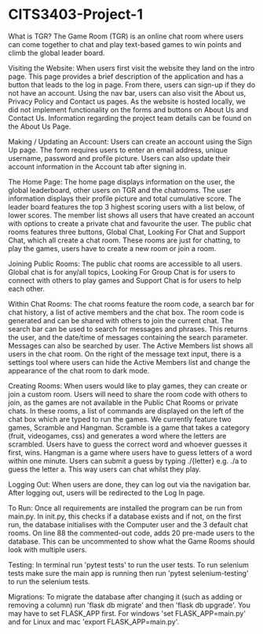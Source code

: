 # CITS3403-Project-1
What is TGR?
The Game Room (TGR) is an online chat room where users can come together to chat and play text-based games to win points and climb the global leader board.

Visiting the Website:
When users first visit the website they land on the intro page. This page provides a brief description of the application and has a button that leads to the log in page. From there, users can sign-up if they do not have an account. Using the nav bar, users can also visit the About us, Privacy Policy and Contact us pages. As the website is hosted locally, we did not implement functionality on the forms and buttons on About Us and Contact Us. Information regarding the project team details can be found on the About Us Page. 

Making / Updating an Account:
Users can create an account using the Sign Up page. The form requires users to enter an email address, unique username, password and profile picture.
Users can also update their account information in the Account tab after signing in.

The Home Page:
The home page displays information on the user, the global leaderboard, other users on TGR and the chatrooms. 
The user information displays their profile picture and total cumulative score. 
The leader board features the top 3 highest scoring users with a list below, of lower scores. 
The member list shows all users that have created an account with options to create a private chat and favourite the user.
The public chat rooms features three buttons, Global Chat, Looking For Chat and Support Chat, which all create a chat room. These rooms are just for chatting, to play the games, users have to create a new room or join a room. 

Joining Public Rooms:
The public chat rooms are accessible to all users. 
Global chat is for any/all topics, Looking For Group Chat is for users to connect with others to play games and Support Chat is for users to help each other.

Within Chat Rooms:
The chat rooms feature the room code, a search bar for chat history, a list of active members and the chat box. 
The room code is generated and can be shared with others to join the current chat.
The search bar can be used to search for messages and phrases. This returns the user, and the date/time of messages containing the search parameter. Messages can also be searched by user.
The Active Members list shows all users in the chat room.
On the right of the message text input, there is a settings tool where users can hide the Active Members list and change the appearance of the chat room to dark mode. 

Creating Rooms:
When users would like to play games, they can create or join a custom room. Users will need to share the room code with others to join, as the games are not available in the Public Chat Rooms or private chats. In these rooms, a list of commands are displayed on the left of the chat box which are typed to run the games.
We currently feature two games, Scramble and Hangman.
Scramble is a game that takes a category (fruit, videogames, css) and generates a word where the letters are scrambled. Users have to guess the correct word and whoever guesses it first, wins.
Hangman is a game where users have to guess letters of a word within one minute. Users can submit a guess by typing ./{letter} e.g. ./a to guess the letter a. This way users can chat whilst they play.

Logging Out:
When users are done, they can log out via the navigation bar. After logging out, users will be redirected to the Log In page.

To Run:
Once all requirements are installed the program can be run from main.py. In init.py, this checks if a database exists and if not, on the first run, the database initialises with the Computer user and the 3 default chat rooms. 
On line 88 the commented-out code, adds 20 pre-made users to the database. This can be uncommented to show what the Game Rooms should look with multiple users.

Testing:
In terminal run 'pytest tests' to run the user tests.
To run selenium tests make sure the main app is running then run 'pytest selenium-testing' to run the selenium tests.

Migrations:
To migrate the database after changing it (such as adding or removing a column) run 'flask db migrate' and then 'flask db upgrade'.
You may have to set FLASK_APP first. For windows 'set FLASK_APP=main.py' and for Linux and mac 'export FLASK_APP=main.py'.

